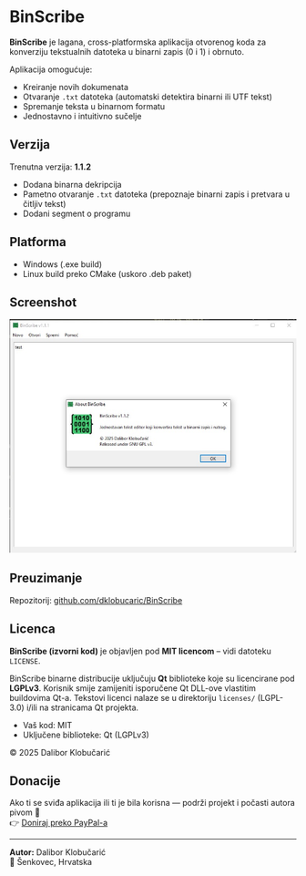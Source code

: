 # BinScribe

**BinScribe** je lagana, cross-platformska aplikacija otvorenog koda za konverziju tekstualnih datoteka u binarni zapis (0 i 1) i obrnuto.

Aplikacija omogućuje:
- Kreiranje novih dokumenata
- Otvaranje `.txt` datoteka (automatski detektira binarni ili UTF tekst)
- Spremanje teksta u binarnom formatu
- Jednostavno i intuitivno sučelje

## Verzija

Trenutna verzija: **1.1.2**  
- Dodana binarna dekripcija  
- Pametno otvaranje `.txt` datoteka (prepoznaje binarni zapis i pretvara u čitljiv tekst)
- Dodani segment o programu

## Platforma

- Windows (.exe build)
- Linux build preko CMake (uskoro .deb paket)

## Screenshot

![BinScribe Screenshot](BinScribe.jpg)

## Preuzimanje

Repozitorij: [github.com/dklobucaric/BinScribe](https://github.com/dklobucaric/BinScribe)

## Licenca


**BinScribe (izvorni kod)** je objavljen pod **MIT licencom** – vidi datoteku `LICENSE`.

BinScribe binarne distribucije uključuju **Qt** biblioteke koje su licencirane pod **LGPLv3**.
Korisnik smije zamijeniti isporučene Qt DLL-ove vlastitim buildovima Qt-a.
Tekstovi licenci nalaze se u direktoriju `licenses/` (LGPL-3.0) i/ili na stranicama Qt projekta.

- Vaš kod: MIT
- Uključene biblioteke: Qt (LGPLv3)

© 2025 Dalibor Klobučarić

## Donacije

Ako ti se sviđa aplikacija ili ti je bila korisna — podrži projekt i počasti autora pivom 🍺  
👉 [Doniraj preko PayPal-a](https://www.paypal.com/paypalme/dklobucaric)

---

**Autor:** Dalibor Klobučarić  
📍 Šenkovec, Hrvatska
